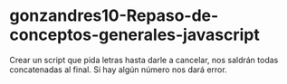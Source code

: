 # gonzandres10-Repaso-de-conceptos-generales-javascript
Crear un script que pida letras hasta darle a cancelar, nos saldrán todas concatenadas al final. Si hay algún número nos dará error.
